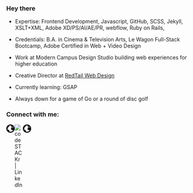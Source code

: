 ### Hey there

- Expertise: Frontend Development, Javascript, GitHub, SCSS, Jekyll, XSLT+XML, Adobe XD/PS/AI/AE/PR, webflow, Ruby on Rails, 
- Credentials: B.A. in Cinema & Television Arts, Le Wagon Full-Stack Bootcamp, Adobe Certified in Web + Video Design

- Work at Modern Campus Design Studio building web experiences for higher education
- Creative Director at [RedTail Web Design][redtail]

- Currently learning: GSAP
- Always down for a game of Go or a round of disc golf

<!-- [![Top Langs](https://github-readme-stats.vercel.app/api/top-langs?username=mcspach&theme=tokyonight)](https://github.com/anuraghazra/github-readme-stats)
![My GitHub Stats](https://github-readme-stats.vercel.app/api?username=mcspach&theme=tokyonight&hide=stars&show_icons=true) -->


### Connect with me:
[<img align="left" alt="codeSTACKr.com" width="22px" src="https://raw.githubusercontent.com/iconic/open-iconic/master/svg/globe.svg" />][website]
[<img align="left" alt="codeSTACKr | LinkedIn" width="22px" src="https://cdn.jsdelivr.net/npm/simple-icons@v3/icons/linkedin.svg" />][linkedin]
[<img align="left" alt="codeSTACKr.com" width="22px" src="https://raw.githubusercontent.com/iconic/open-iconic/master/svg/globe.svg" />][redtail]
<br />
<!-- This section you create this variables that are used above -->

[website]: https://www.matthewspach.com/
[linkedin]: https://www.linkedin.com/in/matthewspach/
[redtail]: https://www.redtailwebdesign.com
